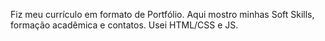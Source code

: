 Fiz meu currículo em formato de Portfólio. Aqui mostro minhas Soft Skills, formação acadêmica e contatos.
Usei HTML/CSS e JS.
